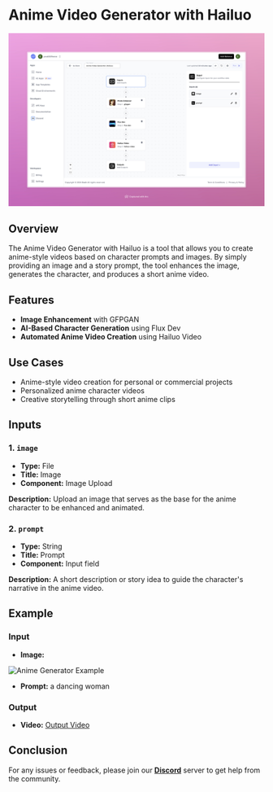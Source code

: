 # Anime Video Generator with Hailuo

<img src="images/anime-video-generator-hailuo-full.jpeg" alt="Anime Video Generator"/>

## Overview
The Anime Video Generator with Hailuo is a tool that allows you to create anime-style videos based on character prompts and images. By simply providing an image and a story prompt, the tool enhances the image, generates the character, and produces a short anime video.

## Features
- **Image Enhancement** with GFPGAN
- **AI-Based Character Generation** using Flux Dev
- **Automated Anime Video Creation** using Hailuo Video

## Use Cases
- Anime-style video creation for personal or commercial projects
- Personalized anime character videos
- Creative storytelling through short anime clips

## Inputs

### 1. `image`
- **Type:** File 
- **Title:** Image
- **Component:** Image Upload

**Description:** Upload an image that serves as the base for the anime character to be enhanced and animated.

### 2. `prompt`
- **Type:** String
- **Title:** Prompt
- **Component:** Input field

**Description:** A short description or story idea to guide the character's narrative in the anime video.



## Example 

### Input
- **Image:** 
<img src="https://storage.googleapis.com/magicpoint/models/women.png" alt="Anime Generator Example" width="300">

- **Prompt:** a dancing woman
### Output
- **Video:** 
[Output Video](https://storage.googleapis.com/magicpoint/github-outputs/anime-video-generator-hailuo-github-output.mp4)
## Conclusion

For any issues or feedback, please join our <b><a href="https://discord.com/invite/yzZD4ZxBPt" target="_blank">Discord</a></b> server to get help from the community.
